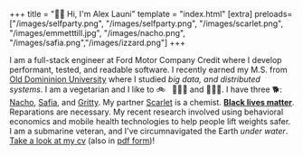 +++
title = "👋🏻 Hi, I'm Alex Launi"
template = "index.html"
[extra]
preloads=["/images/selfparty.png", "/images/selfparty.png", "/images/scarlet.png", "/images/emmetttill.jpg", "/images/nacho.png", "/images/safia.png","/images/izzard.png"]
+++

I am a full-stack engineer at Ford Motor Company Credit where I develop performant, tested, and readable software.
I recently earned my M.S. from [Old Domininion University](https://www.odu.edu) where I studied _big data, and distributed systems_.
I am a vegetarian and I like to 🚲 &nbsp; 🏃🏻‍♂️ and 🏋🏻‍♂️.
I have three 🐕: <span class="doglist">
    <a href="#" class="image-rollover" data-filename="nacho.png">Nacho</a>, 
    <a href="#" class="image-rollover" data-filename="safia.png">Safia</a>, and 
    <a href="#" class="image-rollover gritty" data-filename="izzard.png">Gritty</a>.
    My partner <a href="#" class="image-rollover" data-filename="scarlet.png">Scarlet</a> is a chemist. 
**<a href="#" class="image-rollover" data-filename="emmetttill.jpg">Black lives matter</a>**</span>.
Reparations are necessary. My recent research involved using behavioral economics and mobile
health technologies to help people lift weights safer. I am a submarine veteran, and I've circumnavigated the Earth _under water_.
[Take a look at my cv](/cv) (also in [pdf form](/alexlauni-resume.pdf))!
